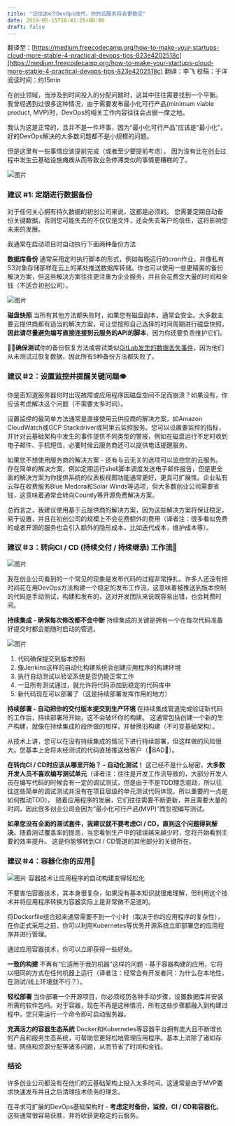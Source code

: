 ```yaml
---
title: "记住这4个DevOps技巧，你的云服务将会更稳定"
date: 2019-05-15T18:41:25+08:00
draft: false
---
```


翻译至：[https://medium.freecodecamp.org/how-to-make-your-startups-cloud-more-stable-4-practical-devops-tips-823e4202518c](https://medium.freecodecamp.org/how-to-make-your-startups-cloud-more-stable-4-practical-devops-tips-823e4202518c)
翻译：李飞
校稿：于洋 
阅读时间：约15min

在创业领域，当涉及到时间投入的分配问题时，这其中往往需要找到一个平衡。 我曾经遇到过很多这种情况，由于需要发布最小化可行产品(minimum viable product, MVP)时，DevOps的相关工作内容往往会占据一席之地。

我认为这是正常的，且并不是一件坏事，因为“最小化可行产品”应该是“最小化”，好的DevOps解决的大多数问题都不是小规模的问题。

但是这里有一些事情应该提前完成（或者至少要提前考虑）。 因为没有比在创业过程中发生云基础设施瘫痪从而导致业务停滞类似的事情更糟糕的了。

![图片](https://uploader.shimo.im/f/YhjErXA812Y7vpvC.png!thumbnail)
### **建议 #1: 定期进行数据备份**
对于任何关心拥有持久数据的初创公司来说，这都是必须的。 您需要定期自动备份关键数据，否则您可能失去的不仅仅是文件，还会失去客户的信任，这将影响您未来的发展。

我通常在启动项目时自动执行下面两种备份方法

**数据库备份**
通常采用定时执行脚本的形式，例如每晚运行的cron作业，并像私有S3对象存储那样在云上的某处推送数据库转储。你也可以使用一些更精美的备份解决方案，但这些解决方案往往更注重为企业服务，并且会花费您大量的时间和金钱（不适合初创公司）。

![图片](https://uploader.shimo.im/f/Kp9S2hh5CHMOa3vI.png!thumbnail)

**磁盘快照**
当所有其他方法都失败时，如果您有磁盘副本，通常会安全。大多数主要云提供商都有适当的解决方案，可让您按照自己选择的时间周期进行磁盘快照，**因此请尽量避免编写直接连接到云服务的API的脚本**，因为你还要负责维护它们。

🚨🚨**确保测试**你的备份恢复方法或尝试类似[GitLab发生的数据丢失事件](https://about.gitlab.com/2017/02/01/gitlab-dot-com-database-incident/)，因为他们从未测试过恢复数据，因此所有5种备份方法都失败了。

### **建议＃2：设置监控并提醒关键问题👁️**
你是否知道服务器何时出现故障或应用程序因磁盘空间不足而崩溃？如果没有，你应该考虑解决这个问题（不需要太多时间）。

设置监控的最简单方法通常是直接使用云供应商的解决方案，如Amazon CloudWatch或GCP Stackdriver或阿里云监控服务。您可以设置要监控的指标，并针对云基础架构中发生的事件提供不同类型的警报，例如在磁盘运行不足时收到电子邮件、手机短信，必要时候云服务商还可以提供电话提醒服务。

如果您不想使用服务商的解决方案 - 还有与云无关的选项可以监控您的云服务。存在简单的解决方案，例如定期运行shell脚本调度发送电子邮件报告，但是更全面的解决方案为你提供系统的仪表板视图功能通常更好，更具可扩展性。企业私有云存在收费服务Blue Medora和Solar Winds等选项，但大多数创业公司需要省钱，这意味着通常会转向Countly等开源免费解决方案。

总而言之，我建议使用基于云提供商的解决方案，因为这些解决方案将保证稳定，易于设置，并且在初创公司的规模上不会花费额外的费用（译者注：很多看似免费的或者开源的服务也会引入额外的隐形成本，比如迭代成本，维护成本等）。

### **建议＃3：转向CI / CD (持续交付 / 持续继承) 工作流🚚**
![图片](https://uploader.shimo.im/f/YBXWTfxLbpk8Mre6.png!thumbnail)

我在创业公司看到的一个常见的现象是发布代码的过程非常挣扎。许多人还没有把时间花在用DevOps方法构建一个稳定的发布工作流，这意味着被推送到版本控制的代码是手动测试，构建和发布的，这对开发团队来说既容易出错，也会耗费时间。

**持续集成 - 确保每次修改都不会中断**
持续集成的关键是拥有一个在每次代码准备好提交时都会能随时启动的管道。

![图片](https://uploader.shimo.im/f/ceHZDfybeNkDgUiJ.png!thumbnail)
1. 代码确保提交到版本控制
2. 像Jenkins这样的自动化构建系统会创建应用程序的构建环境
3. 执行自动测试以验证系统是否仍能正常工作
4. 一旦所有测试通过，就允许将代码添加到稳定的代码库中
5. 新代码现在可以部署了（这是持续部署发挥作用的地方）

**持续部署 - 自动把你的交付版本提交到生产环境**
在持续集成管道完成验证新代码的工作后，持续部署将开始，这不会破坏你的构建。 这通常包括创建一个新的生产构建，就像在持续集成阶段所做的那样，并替换旧构建（不可变基础架构）。

从技术上讲，您可以在没有持续集成的情况下进行持续部署，但这样做的风险很大。您基本上会将未经测试的代码直接推送给客户（🚨BAD🚨）。

**在转向CI / CD时应该从哪里开始？ - 自动化测试！**
这已经不是什么秘密，**大多数开发人员不喜欢编写测试单元**（译者注：往往是开发工作流导致的，大部分开发人员在编写代码的时候会有一定的调试测试，但是由于不是TDD理念驱动，所以往往这些简单的调试测试并没有在项目层级的单元测试代码体现，所以重要的一点是如何推动TDD）。 随着应用程序的发展，它们往往需要不断更新，并且需要大量的时间，因此很多创业公司会因为“最小化可行产品(MVP)”而忽视编写测试。

**如果您没有全面的测试套件，我建议就不要考虑CI / CD，直到这个问题得到解决**。随着测试覆盖率的提高，当您看到生产中的错误越来越少时，您将开始看到主要的效率提升。 这是你能够转到CI / CD管道的其他部分的关键所在。

### **建议**＃4：容器化你的应用🚚
![图片](https://uploader.shimo.im/f/5C8F2lOdp5oLlqNd.png!thumbnail)
容器技术让应用程序的自动构建变得轻松化

不要害怕容器技术，其本身很复杂，如果没有基本知识就很难理解，但利用这个技术并将应用程序转换为容器实际上是非常微不足道的。

将Dockerfile组合起来通常需要不到一个小时（取决于你的应用程序的复杂性），在你正式采用之前，你可以利用Kubernetes等优秀开源系统立即部署您的应用程序并进行管理。

通过应用容器技术，你可以立即获得一些好处。

**一致的构建**
不再有“它适用于我的机器”这样的问题 - 基于容器构建的应用，它将以相同的方式在任何机器上运行（译者注：经常会有开发者问：为什么在本地性，在测试/线上环境就不行？）。

**轻松部署**
当你部署一个开源项目，你必须经历各种手动步骤，设置数据库并安装所需的软件包吗。对于容器，现在不再是这种情况，所有这些步骤都融入到构建过程中，您只需运行一个命令即可启动服务器。

**充满活力的容器生态系统**
Docker和Kubernetes等容器平台拥有庞大且不断增长的产品和服务生态系统，可帮助您更轻松地管理应用程序。基本上消除了诸如存储，网络和资源分配等诸多问题，从而节省了时间和金钱。

### 结论
许多创业公司都没有在他们的云基础架构上投入太多时间。这通常是由于MVP要求快速发布并且之后清理技术债务的理念。

在寻求可扩展的DevOps基础架构时 - **考虑定时备份，监控，CI / CD和容器化**。这些通常很容易获胜，并将收获更稳定的云服务。
